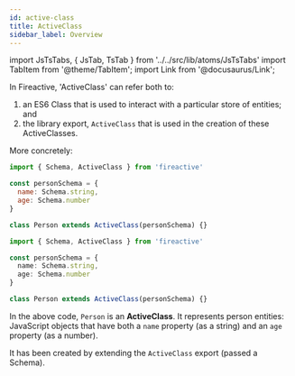```yaml
---
id: active-class
title: ActiveClass
sidebar_label: Overview
---
```


import JsTsTabs, { JsTab, TsTab } from '../../src/lib/atoms/JsTsTabs'
import TabItem from '@theme/TabItem';
import Link from '@docusaurus/Link';

In Fireactive, 'ActiveClass' can refer both to:

1. an ES6 Class that is used to interact with a particular store of entities; and
2. the library export, `ActiveClass` that is used in the creation of these ActiveClasses.

More concretely:

<JsTsTabs>
<TabItem value='js'>

```js
import { Schema, ActiveClass } from 'fireactive'

const personSchema = {
  name: Schema.string,
  age: Schema.number
}

class Person extends ActiveClass(personSchema) {}
```

</TabItem>
<TabItem value='ts'>

```ts
import { Schema, ActiveClass } from 'fireactive'

const personSchema = {
  name: Schema.string,
  age: Schema.number
}

class Person extends ActiveClass(personSchema) {}
```

</TabItem>
</JsTsTabs>

In the above code, `Person` is an **ActiveClass**. It represents person entities: JavaScript objects that have both a `name` property (as a string) and an `age` property (as a number).

It has been created by extending the `ActiveClass` export (passed a <Link to='/docs/api/schema'>Schema</Link>).

